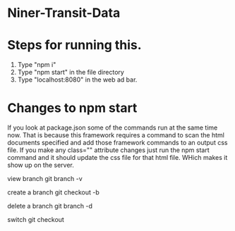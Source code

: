 # Niner-Transit-Data

# Steps for running this.
1. Type "npm i"
2. Type "npm start" in the file directory
3. Type "localhost:8080" in the web ad bar.

# Changes to npm start
If you look at package.json some of the commands run at the same time now. That is because this framework requires a command to scan the html documents specified and add those framework commands to an output css file. If you make any class="" attribute changes just run the npm start command and it should update the css file for that html file. WHich makes it show up on the server.

view branch
git branch -v

create a branch
git checkout -b <name>

delete a branch
git branch -d <name>

switch
git checkout <name>